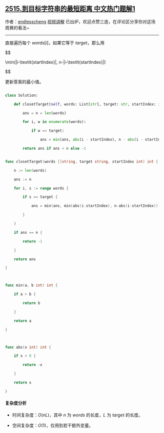 ## [2515.到目标字符串的最短距离 中文热门题解1](https://leetcode.cn/problems/shortest-distance-to-target-string-in-a-circular-array/solutions/100000/yi-ci-bian-li-by-endlesscheng-65m5)

作者：[endlesscheng](https://leetcode.cn/u/endlesscheng)
[视频讲解](https://www.bilibili.com/video/BV1FV4y1F7v7/) 已出炉，欢迎点赞三连，在评论区分享你对这场周赛的看法~

---

直接遍历每个 $\textit{words}[i]$，如果它等于 $\textit{target}$，那么用 

$$
\min(|i-\textit{startIndex}|, n-|i-\textit{startIndex}|)
$$

更新答案的最小值。

```py [sol1-Python3]
class Solution:
    def closetTarget(self, words: List[str], target: str, startIndex: int) -> int:
        ans = n = len(words)
        for i, w in enumerate(words):
            if w == target:
                ans = min(ans, abs(i - startIndex), n - abs(i - startIndex))
        return ans if ans < n else -1
```

```go [sol1-Go]
func closetTarget(words []string, target string, startIndex int) int {
	n := len(words)
	ans := n
	for i, s := range words {
		if s == target {
			ans = min(ans, min(abs(i-startIndex), n-abs(i-startIndex)))
		}
	}
	if ans == n {
		return -1
	}
	return ans
}

func min(a, b int) int {
	if a > b {
		return b
	}
	return a
}

func abs(x int) int {
	if x < 0 {
		return -x
	}
	return x
}
```

#### 复杂度分析

- 时间复杂度：$O(nL)$，其中 $n$ 为 $\textit{words}$ 的长度，$L$ 为 $\textit{target}$ 的长度。
- 空间复杂度：$O(1)$，仅用到若干额外变量。
